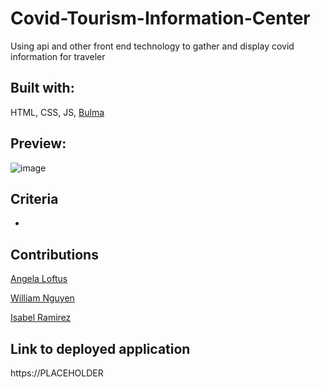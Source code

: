 # Covid-Tourism-Information-Center
Using api and other front end technology to gather and display covid information for traveler

## Built with: 
HTML, CSS, JS, [Bulma](https://bulma.io/) &nbsp;&nbsp;

## Preview:
![image](https://media2.giphy.com/media/lNY0a9aJgFcCaDn1nw/giphy.gif?cid=ecf05e47d58yq6nlccv1htvddmzjtf02sljf0ret6s5ujen3&rid=giphy.gif&ct=g)



## Criteria
-



## Contributions

[Angela Loftus](https://github.com/AngelaLoftus)&nbsp;&nbsp;

[William Nguyen](https://github.com/nguyen-william93)&nbsp;&nbsp; 

[Isabel Ramirez](https://github.com/izztnkr)&nbsp;&nbsp;



## Link to deployed application
https://PLACEHOLDER
